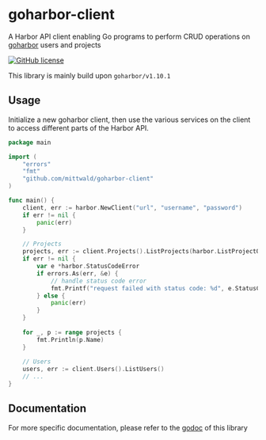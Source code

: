 # goharbor-client

A Harbor API client enabling Go programs to perform CRUD operations on [goharbor](https://github.com/goharbor/harbor) users and projects

[![GitHub license](https://img.shields.io/github/license/mittwald/goharbor-client.svg)](https://github.com/mittwald/goharbor-client/blob/master/LICENSE)

This library is mainly build upon `goharbor/v1.10.1`

## Usage

Initialize a new goharbor client, then use the various services on the client to
access different parts of the Harbor API.

```go
package main

import (
    "errors"
    "fmt"
    "github.com/mittwald/goharbor-client"
)

func main() {
    client, err := harbor.NewClient("url", "username", "password")
    if err != nil {
        panic(err)
    }

    // Projects
    projects, err := client.Projects().ListProjects(harbor.ListProjectOptions{})
    if err != nil {
        var e *harbor.StatusCodeError
        if errors.As(err, &e) {
            // handle status code error
            fmt.Printf("request failed with status code: %d", e.StatusCode)
        } else {
            panic(err)
        }
    }
    
    for _, p := range projects {
        fmt.Println(p.Name)
    }
    
    // Users
    users, err := client.Users().ListUsers()
    // ...
}
```

## Documentation
For more specific documentation, please refer to the [godoc](https://pkg.go.dev/github.com/mittwald/goharbor-client) of this library
